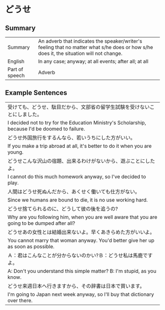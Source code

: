 # どうせ

## Summary

<table><tr>   <td>Summary</td>   <td>An adverb that indicates the speaker/writer's feeling that no matter what s/he does or how s/he does it, the situation will not change.</td></tr><tr>   <td>English</td>   <td>In any case; anyway; at all events; after all; at all</td></tr><tr>   <td>Part of speech</td>   <td>Adverb</td></tr></table>

## Example Sentences

<table><tr><td>受けても、どうせ、駄目だから、文部省の留学生試験を受けないことにしました。</td></tr><tr><td>I decided not to try for the Education Ministry's Scholarship, because I'd be doomed to failure.</td></tr><tr><td>どうせ外国旅行をするんなら、若いうちにした方がいい。</td></tr><tr><td>If you make a trip abroad at all, it's better to do it when you are young.</td></tr><tr><td>どうせこんな沢山の宿題、出来るわけがないから、遊ぶことにしたよ。</td></tr><tr><td>I cannot do this much homework anyway, so I've decided to play.</td></tr><tr><td>人間はどうせ死ぬんだから、あくせく働いても仕方がない。</td></tr><tr><td>Since we humans are bound to die, it is no use working hard.</td></tr><tr><td>どうせ捨てられるのに、どうして彼の後を追うの?</td></tr><tr><td>Why are you following him, when you are well aware that you are going to be dumped after all?</td></tr><tr><td>どうせあの女性とは結婚出来ないよ。早くあきらめた方がいいよ。</td></tr><tr><td>You cannot marry that woman anyway. You'd better give her up as soon as possible.</td></tr><tr><td>Ａ：君はこんなことが分からないのかい?Ｂ：どうせ私は馬鹿ですよ。</td></tr><tr><td>A: Don't you understand this simple matter?    B: I'm stupid, as you know.</td></tr><tr><td>どうせ来週日本へ行きますから、その辞書は日本で買います。</td></tr><tr><td>I'm going to Japan next week anyway, so I'll buy that dictionary over there.</td></tr></table>

